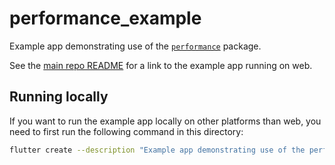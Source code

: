 # performance_example

Example app demonstrating use of the [`performance`][performance] package.

See the [main repo README][repo] for a link to the example app running on web.

## Running locally

If you want to run the example app locally on other platforms than web, you
need to first run the following command in this directory:

```bash
flutter create --description "Example app demonstrating use of the performance package." --org "creativemaybeno" --project-name "performance_example" --template=app .
```

[performance]: https://github.com/creativecreatorormaybenot/performance/tree/main/performance
[repo]: https://github.com/creativecreatorormaybenot/performance
